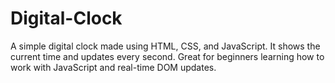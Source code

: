 # Digital-Clock
A simple digital clock made using HTML, CSS, and JavaScript. It shows the current time and updates every second. Great for beginners learning how to work with JavaScript and real-time DOM updates.

